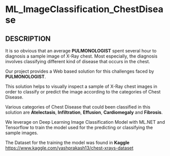 # ML_ImageClassification_ChestDisease


## DESCRIPTION

It is so obvious that an average **PULMONOLOGIST** spent several hour to diagnosis a sample image of X-Ray chest. Most especially, the diagnosis involves classifying different kind of disease that occurs in the chest. 

Our project provides a Web based solution for this challenges faced by **PULMONOLOGIST**.

This solution helps to visually inspect a sample of X-Ray chest images in order to classify or predict the image according to the categories of Chest Disease.

Various categories of Chest Disease that could been classified in this solution are **Atelectasis**, **Infiltration**, **Effusion**, **Cardiomegaly** and **Fibrosis**.

We leverage on Deep Learning Image Classification Model with ML.NET and Tensorflow to train the model used for the predicting or classifying the sample images.

The Dataset for the training the model was found in **Kaggle** https://www.kaggle.com/yashprakash13/chest-xrays-dataset
